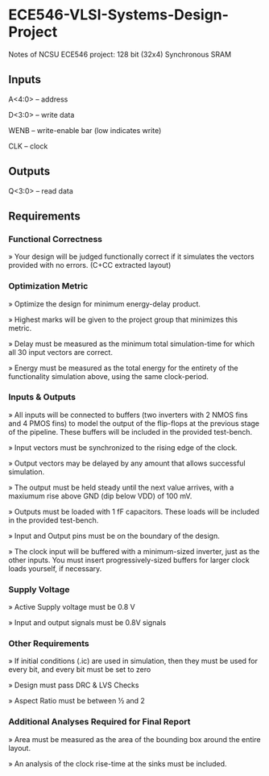 # ECE546-VLSI-Systems-Design-Project
Notes of NCSU ECE546 project: 128 bit (32x4) Synchronous SRAM

## Inputs
A<4:0> – address

D<3:0> – write data

WENB – write-enable bar (low indicates write)

CLK – clock
## Outputs
Q<3:0> – read data
## Requirements
### Functional Correctness 
» Your design will be judged functionally correct if it simulates the 
vectors provided with no errors. (C+CC extracted layout)
### Optimization Metric 
» Optimize the design for minimum energy-delay product.

» Highest marks will be given to the project group that minimizes 
this metric. 

» Delay must be measured as the minimum total simulation-time 
for which all 30 input vectors are correct. 

» Energy must be measured as the total energy for the entirety of 
the functionality simulation above, using the same clock-period.
### Inputs & Outputs
» All inputs will be connected to buffers (two inverters with 2 NMOS fins and 4 PMOS fins) to model the output of the flip-flops at the previous stage of the pipeline. These buffers will be included in the provided test-bench.

» Input vectors must be synchronized to the rising edge of the clock. 

» Output vectors may be delayed by any amount that allows successful simulation.

» The output must be held steady until the next value arrives, with a maxiumum rise above GND (dip below VDD) of 100 mV.

» Outputs must be loaded with 1 fF capacitors. These loads will be included in the provided test-bench.

» Input and Output pins must be on the boundary of the design. 

» The clock input will be buffered with a minimum-sized inverter, just as the other inputs. You must insert progressively-sized buffers for larger clock loads yourself, if necessary.
### Supply Voltage 
» Active Supply voltage must be 0.8 V 

» Input and output signals must be 0.8V signals 

### Other Requirements
» If initial conditions (.ic) are used in simulation, then they must be 
used for every bit, and every bit must be set to zero

» Design must pass DRC & LVS Checks

» Aspect Ratio must be between ½ and 2

### Additional Analyses Required for Final Report 

» Area must be measured as the area of the bounding box around 
the entire layout.

» An analysis of the clock rise-time at the sinks must be included.
